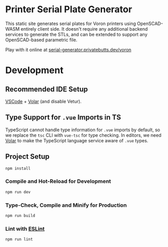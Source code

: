 # Printer Serial Plate Generator

This static site generates serial plates for Voron printers using OpenSCAD-WASM entirely client side. It doesn't require any additional backend services to generate the STLs, and can be extended to support any OpenSCAD-based parametric file.

Play with it online at [serial-generator.privatebutts.dev/voron](https://serial-generator.privatebutts.dev/voron)



# Development

## Recommended IDE Setup

[VSCode](https://code.visualstudio.com/) + [Volar](https://marketplace.visualstudio.com/items?itemName=Vue.volar) (and disable Vetur).

## Type Support for `.vue` Imports in TS

TypeScript cannot handle type information for `.vue` imports by default, so we replace the `tsc` CLI with `vue-tsc` for type checking. In editors, we need [Volar](https://marketplace.visualstudio.com/items?itemName=Vue.volar) to make the TypeScript language service aware of `.vue` types.

## Project Setup

```sh
npm install
```

### Compile and Hot-Reload for Development

```sh
npm run dev
```

### Type-Check, Compile and Minify for Production

```sh
npm run build
```

### Lint with [ESLint](https://eslint.org/)

```sh
npm run lint
```
